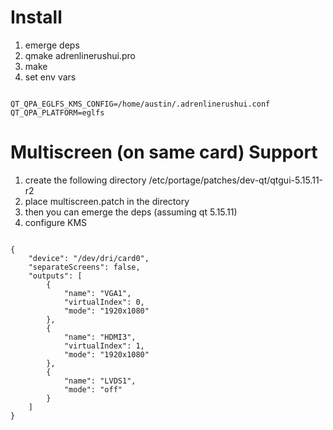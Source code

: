 # Install

1. emerge deps
2. qmake adrenlinerushui.pro
3. make
4. set env vars
<code>
QT_QPA_EGLFS_KMS_CONFIG=/home/austin/.adrenlinerushui.conf
QT_QPA_PLATFORM=eglfs
</code>

# Multiscreen (on same card) Support

1. create the following directory /etc/portage/patches/dev-qt/qtgui-5.15.11-r2
2. place multiscreen.patch in the directory
3. then you can emerge the deps (assuming qt 5.15.11)
4. configure KMS
<code>
{
    "device": "/dev/dri/card0",
    "separateScreens": false,
    "outputs": [
        {
            "name": "VGA1",
            "virtualIndex": 0,
            "mode": "1920x1080"
        },
        {
            "name": "HDMI3",
            "virtualIndex": 1,
            "mode": "1920x1080"
        },
        {
            "name": "LVDS1",
            "mode": "off"
        }
    ]
}
</code>
